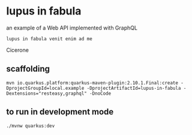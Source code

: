# lupus in fabula

an example of a Web API implemented with GraphQL

```text
lupus in fabula venit enim ad me
```
Cicerone

## scaffolding

```shell
mvn io.quarkus.platform:quarkus-maven-plugin:2.10.1.Final:create -DprojectGroupId=local.example -DprojectArtifactId=lupus-in-fabula -Dextensions="resteasy,graphql" -DnoCode
```

## to run in development mode

```shell
./mvnw quarkus:dev
```
